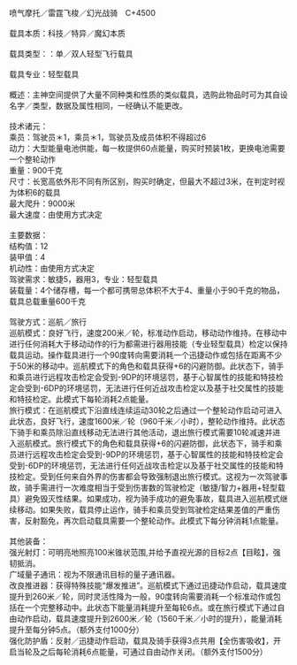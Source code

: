 <title>喷气摩托／雷霆飞梭／幻光战骑</title>
<meta name="GENERATOR" content="WinCHM">
<meta http-equiv="Content-Type" content="text/html; charset=gb2312">
<br>喷气摩托／雷霆飞梭／幻光战骑　C+4500 
<br>
<br>载具本质：科技／特异／魔幻本质 
<br>
<br>载具类型：：单／双人轻型飞行载具 
<br>
<br>载具专业：轻型载具
<br>
<br>概述：主神空间提供了大量不同种类和性质的类似载具，选购此物品时可为其自设名字／类型，数据及属性相同，一经确认不能更改。 
<br>
<br>技术诸元： 
<br>乘员：驾驶员＊1，乘员＊1，驾驶员及成员体积不得超过6 
<br>动力：大型能量电池供能，每一枚提供60点能量，购买时预装1枚，更换电池需要一个整轮动作 
<br>重量：900千克 
<br>尺寸：长宽高依外形不同有所区别，购买时确定，但最大不超过3米，在判定时视为体积6的载具 
<br>最大爬升：9000米 
<br>最大速度：由使用方式决定 
<br>
<br>主要数据： 
<br>结构值：12
<br>装甲值：4　 
<br>机动性：由使用方式决定 
<br>驾驶需求：敏捷5，器用3，专业：轻型载具 
<br>装载量：4个储存槽，每一个都可携带总体积不大于4、重量小于90千克的物品，载具总载重量600千克 
<br>
<br>驾驶方式：巡航／旅行 
<br>巡航模式：良好飞行，速度200米／轮，标准动作启动，移动动作维持。在移动中进行任何消耗大于移动动作的行为都需进行器用技能（专业轻型载具）检定以保持载具运动。操作载具进行一个90度转向需要消耗一个迅捷动作或包括在距离不少于50米的移动中。巡航模式下的角色和载具获得+6的闪避防御。此状态下，骑手和乘员进行远程攻击检定会受到-9DP的环境惩罚，基于心智属性的技能和特技检定会受到-6DP的环境惩罚，无法进行任何近战攻击检定以及基于社交属性的技能和特技检定。此模式下每轮消耗2点能量。 
<br>旅行模式：在巡航模式下沿直线连续运动30轮之后通过一个整轮动作启动可进入此状态，良好飞行，速度1600米／轮（960千米／小时），整轮动作维持。此状态下骑手和乘员除沿直线移动无法进行其他活动，退出旅行模式需要10轮减速并进入巡航模式。旅行模式下的角色和载具获得+6的闪避防御，此状态下，骑手和乘员进行远程攻击检定会受到-9DP的环境惩罚，基于心智属性的技能和特技检定会受到-6DP的环境惩罚，无法进行任何近战攻击检定以及基于社交属性的技能和特技检定。受到任何来自外界的伤害都会导致强制退出旅行模式。这视为一次驾驶事故，骑手需进行一次难度相当于受到伤害数的驾驶检定（敏捷/智力+器用+轻型载具）避免毁灭性结果。如果成功，视为骑手成功的避免事故，载具进入巡航模式继续移动。如果失败，载具停止运作，骑手和乘员受到驾驶检定结果差值的严重伤害，反射豁免，再次启动载具需要一个整轮动作。此模式下每分钟消耗1点能量。 
<br>
<br>其他装备： 
<br>强光射灯：可明亮地照亮100米锥状范围,并给予直视光源的目标2点【目眩】，强韧抵消。 
<br>广域量子通讯：视为不限通讯目标的量子通讯器。 
<br>改良推进器：获得特殊技能“爆发推进”。巡航模式下通过迅捷动作启动，载具速度提升到260米／轮，同时灵活性降为一般，90度转向需要消耗一个标准动作或包括在一个完整移动中。此状态下能量消耗提升至每轮6点。或在旅行模式下通过自由动作启动，载具速度提升到2600米／轮（1560千米／小时的提升），能量消耗提升至每分钟5点。（额外支付1000分） 
<br>强化防护盾：反射／迅捷动作启动，载具及骑手获得3点共用【全伤害吸收】，开启当轮及之后每轮消耗6点能量，可通过自由动作关闭。（额外支付1500分）